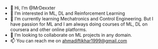 - 👋 Hi, I’m @MrDexxter
- 👀 I’m interested in ML, DL and Reinforcement Learning
- 🌱 I’m currently learning Mechatronics and Control Engineering. But I have passion for ML and I am always doing courses of ML, DL on coursera and other online platforms.
- 💞️ I’m looking to collaborate on ML projects in any domain.
- 📫 You can reach me on ahmadiftikhar1999@gmail.com

<!---
MrDexxter/MrDexxter is a ✨ special ✨ repository because its `README.md` (this file) appears on your GitHub profile.
You can click the Preview link to take a look at your changes.
--->

